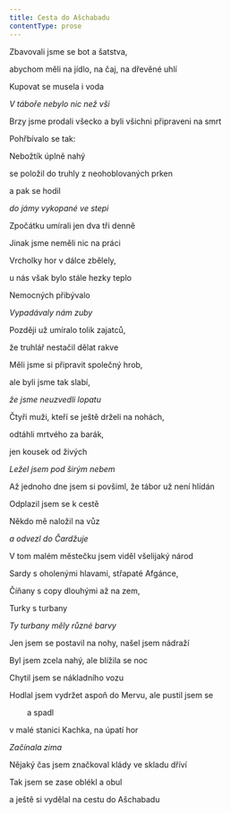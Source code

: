 ```yaml
---
title: Cesta do Ašchabadu
contentType: prose
---
```


<section>

Zbavovali jsme se bot a šatstva,

abychom měli na jídlo, na čaj, na dřevěné uhlí

Kupovat se musela i voda

_V táboře nebylo nic než vši_

</section>

<section>

Brzy jsme prodali všecko a byli všichni připraveni na smrt

Pohřbívalo se tak:

Nebožtík úplně nahý

se položil do truhly z neohoblovaných prken

a pak se hodil

_do jámy vykopané ve stepi_

</section>

<section>

Zpočátku umírali jen dva tři denně

Jinak jsme neměli nic na práci

Vrcholky hor v dálce zbělely,

u nás však bylo stále hezky teplo

Nemocných přibývalo

_Vypadávaly nám zuby_

</section>

<section>

Později už umíralo tolik zajatců,

že truhlář nestačil dělat rakve

Měli jsme si připravit společný hrob,

ale byli jsme tak slabí,

_že jsme neuzvedli lopatu_

</section>

<section>

Čtyři muži, kteří se ještě drželi na nohách,

odtáhli mrtvého za barák,

jen kousek od živých

_Ležel jsem pod širým nebem_

</section>

<section>

Až jednoho dne jsem si povšiml, že tábor už není hlídán

Odplazil jsem se k cestě

Někdo mě naložil na vůz

_a odvezl do Čardžuje_

</section>

<section>

V tom malém městečku jsem viděl všelijaký národ

Sardy s oholenými hlavami, střapaté Afgánce,

Číňany s copy dlouhými až na zem,

Turky s turbany

_Ty turbany měly různé barvy_

</section>

<section>

Jen jsem se postavil na nohy, našel jsem nádraží

Byl jsem zcela nahý, ale blížila se noc

Chytil jsem se nákladního vozu

Hodlal jsem vydržet aspoň do Mervu, ale pustil jsem se

        a spadl

v malé stanici Kachka, na úpatí hor

_Začínala zima_

</section>

<section>

Nějaký čas jsem značkoval klády ve skladu dříví

Tak jsem se zase oblékl a obul

a ještě si vydělal na cestu do Ašchabadu

</section>
